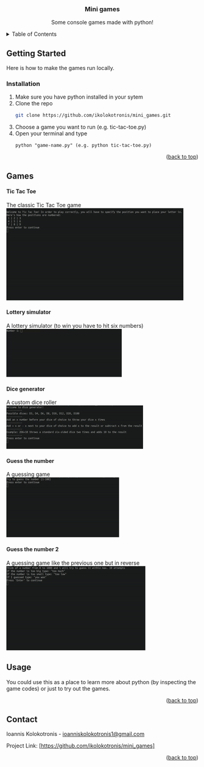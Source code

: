 <div id="top"></div>

  <h3 align="center">Mini games</h3>

  <p align="center">
    Some console games made with python!
  </p>
</div>



<!-- TABLE OF CONTENTS -->
<details>
  <summary>Table of Contents</summary>
  <ol>
    <li>
      <a href="#getting-started">Getting Started</a>
      <ul>
        <li><a href="#installation">Installation</a></li>
      </ul>
    </li>
    <li><a href="#games">Games</a></li>
    <li><a href="#usage">Usage</a></li>
    <li><a href="#contact">Contact</a></li>
  </ol>
</details>




<!-- GETTING STARTED -->
## Getting Started

Here is how to make the games run locally.

### Installation

1. Make sure you have python installed in your sytem
2. Clone the repo
   ```sh
   git clone https://github.com/ikolokotronis/mini_games.git
   ```
3. Choose a game you want to run (e.g. tic-tac-toe.py)
4. Open your terminal and type
   ```
   python "game-name.py" (e.g. python tic-tac-toe.py)
   ```
<p align="right">(<a href="#top">back to top</a>)</p>



## Games
#### Tic Tac Toe
The classic Tic Tac Toe game  
![](gifs/tic-tac-toe.gif)

#### Lottery simulator
A lottery simulator (to win you have to hit six numbers)  
![](gifs/lottery-simulator.gif)

#### Dice generator
A custom dice roller  
![](gifs/dice-generator.gif)

#### Guess the number
A guessing game  
![](gifs/guess-the-number.gif)

#### Guess the number 2
A guessing game like the previous one but in reverse  
![](gifs/guess_the_number_2.gif)    




<!-- USAGE EXAMPLES -->
## Usage

You could use this as a place to learn more about python (by inspecting the game codes) or just to try out the games.


<p align="right">(<a href="#top">back to top</a>)</p>



<!-- CONTACT -->
## Contact

Ioannis Kolokotronis - ioanniskolokotronis1@gmail.com

Project Link: [https://github.com/ikolokotronis/mini_games]

<p align="right">(<a href="#top">back to top</a>)</p>

